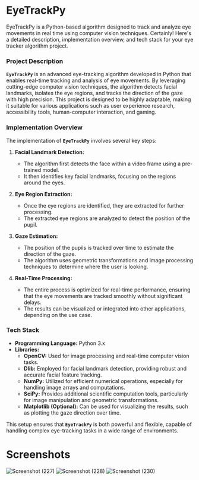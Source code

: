 # EyeTrackPy
EyeTrackPy is a Python-based algorithm designed to track and analyze eye movements in real time using computer vision techniques. 
Certainly! Here's a detailed description, implementation overview, and tech stack for your eye tracker algorithm project.

### **Project Description**

**`EyeTrackPy`** is an advanced eye-tracking algorithm developed in Python that enables real-time tracking and analysis of eye movements. By leveraging cutting-edge computer vision techniques, the algorithm detects facial landmarks, isolates the eye regions, and tracks the direction of the gaze with high precision. This project is designed to be highly adaptable, making it suitable for various applications such as user experience research, accessibility tools, human-computer interaction, and gaming.

### **Implementation Overview**

The implementation of **`EyeTrackPy`** involves several key steps:

1. **Facial Landmark Detection:**
   - The algorithm first detects the face within a video frame using a pre-trained model.
   - It then identifies key facial landmarks, focusing on the regions around the eyes.

2. **Eye Region Extraction:**
   - Once the eye regions are identified, they are extracted for further processing.
   - The extracted eye regions are analyzed to detect the position of the pupil.

3. **Gaze Estimation:**
   - The position of the pupils is tracked over time to estimate the direction of the gaze.
   - The algorithm uses geometric transformations and image processing techniques to determine where the user is looking.

4. **Real-Time Processing:**
   - The entire process is optimized for real-time performance, ensuring that the eye movements are tracked smoothly without significant delays.
   - The results can be visualized or integrated into other applications, depending on the use case.

### **Tech Stack**

- **Programming Language:** Python 3.x
- **Libraries:**
  - **OpenCV:** Used for image processing and real-time computer vision tasks.
  - **Dlib:** Employed for facial landmark detection, providing robust and accurate facial feature tracking.
  - **NumPy:** Utilized for efficient numerical operations, especially for handling image arrays and computations.
  - **SciPy:** Provides additional scientific computation tools, particularly for image manipulation and geometric transformations.
  - **Matplotlib (Optional):** Can be used for visualizing the results, such as plotting the gaze direction over time.

This setup ensures that **`EyeTrackPy`** is both powerful and flexible, capable of handling complex eye-tracking tasks in a wide range of environments.
# Screenshots

![Screenshot (227)](https://github.com/user-attachments/assets/c4d55d94-fb96-4ede-a821-9483ecde1139)
![Screenshot (228)](https://github.com/user-attachments/assets/a9ad3301-83c4-4ec0-9d50-2f99a4b44b9e)
![Screenshot (230)](https://github.com/user-attachments/assets/0376fda1-5cd3-447b-ae44-4fc0717268bf)

